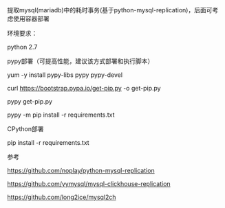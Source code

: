 提取mysql(mariadb)中的耗时事务(基于python-mysql-replication)，后面可考虑使用容器部署


环境要求：

python 2.7


pypy部署（可提高性能，建议该方式部署和执行脚本）

yum -y install pypy-libs pypy pypy-devel

curl https://bootstrap.pypa.io/get-pip.py -o get-pip.py

pypy get-pip.py

pypy -m pip install -r requirements.txt


CPython部署

pip install -r requirements.txt

参考

https://github.com/noplay/python-mysql-replication

https://github.com/yymysql/mysql-clickhouse-replication

https://github.com/long2ice/mysql2ch
